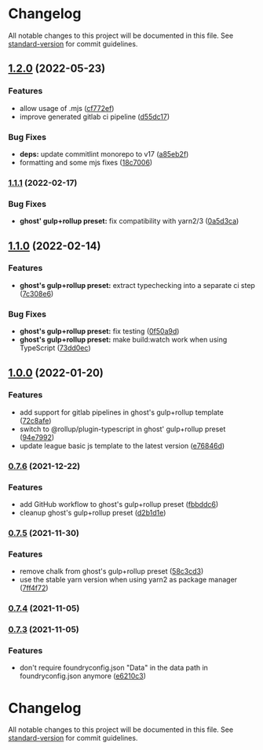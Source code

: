 # Changelog

All notable changes to this project will be documented in this file. See [standard-version](https://github.com/conventional-changelog/standard-version) for commit guidelines.

## [1.2.0](https://github.com/ghost91-/foundry-factory/compare/v1.1.1...v1.2.0) (2022-05-23)


### Features

* allow usage of .mjs ([cf772ef](https://github.com/ghost91-/foundry-factory/commit/cf772ef63434d10614b2dd9b5b090f3270247e08))
* improve generated gitlab ci pipeline ([d55dc17](https://github.com/ghost91-/foundry-factory/commit/d55dc175dd958bfcdf38f3c638d523fe91f043ff))


### Bug Fixes

* **deps:** update commitlint monorepo to v17 ([a85eb2f](https://github.com/ghost91-/foundry-factory/commit/a85eb2f6ceb64f5fc39bbe2346bd873a58241f8c))
* formatting and some mjs fixes ([18c7006](https://github.com/ghost91-/foundry-factory/commit/18c7006564fa39337f0376b1b2e0b84dfae3af41))

### [1.1.1](https://github.com/ghost91-/foundry-factory/compare/v1.1.0...v1.1.1) (2022-02-17)


### Bug Fixes

* **ghost' gulp+rollup preset:** fix compatibility with yarn2/3 ([0a5d3ca](https://github.com/ghost91-/foundry-factory/commit/0a5d3caf36c5463f018ab6d5d91c74968ebf3d75))

## [1.1.0](https://github.com/ghost91-/foundry-factory/compare/v1.0.0...v1.1.0) (2022-02-14)


### Features

* **ghost's gulp+rollup preset:** extract typechecking into a separate ci step ([7c308e6](https://github.com/ghost91-/foundry-factory/commit/7c308e6c2bb931afe87d0ea16290327ccc43f505))


### Bug Fixes

* **ghost's gulp+rollup preset:** fix testing ([0f50a9d](https://github.com/ghost91-/foundry-factory/commit/0f50a9d5a1f948e30d9421ecd567488e00c654a0))
* **ghost's gulp+rollup preset:** make build:watch work when using TypeScript ([73dd0ec](https://github.com/ghost91-/foundry-factory/commit/73dd0eca2aafd92f80ed0ca17152f579169a1d71))

## [1.0.0](https://github.com/ghost91-/foundry-factory/compare/v0.7.6...v1.0.0) (2022-01-20)


### Features

* add support for gitlab pipelines in ghost's gulp+rollup template ([72c8afe](https://github.com/ghost91-/foundry-factory/commit/72c8afed7f5548f67d40b153c63f9f620d35c390))
* switch to @rollup/plugin-typescript in ghost' gulp+rollup preset ([94e7992](https://github.com/ghost91-/foundry-factory/commit/94e799223f0fed8963a3b3397e5ec7ab35e736ea))
* update league basic js template to the latest version ([e76846d](https://github.com/ghost91-/foundry-factory/commit/e76846d50f906ce12d8ad62ade6f908eac54dc01))

### [0.7.6](https://github.com/ghost91-/foundry-factory/compare/v0.7.5...v0.7.6) (2021-12-22)


### Features

* add GitHub workflow to ghost's gulp+rollup preset ([fbbddc6](https://github.com/ghost91-/foundry-factory/commit/fbbddc604f7bc02111214db2d74dcdc0294d084e))
* cleanup ghost's gulp+rollup preset ([d2b1d1e](https://github.com/ghost91-/foundry-factory/commit/d2b1d1e3d646fa170a866af8490c20b94b073adf))

### [0.7.5](https://github.com/ghost91-/foundry-factory/compare/v0.7.4...v0.7.5) (2021-11-30)


### Features

* remove chalk from ghost's gulp+rollup preset ([58c3cd3](https://github.com/ghost91-/foundry-factory/commit/58c3cd31fb6e4fe6cb38581dba306cad7d09cea8))
* use the stable yarn version when using yarn2 as package manager ([7ff4f72](https://github.com/ghost91-/foundry-factory/commit/7ff4f725300927648fbc6bb974cc2ac7fe8ef6d0))

### [0.7.4](https://github.com/ghost91-/foundry-factory/compare/v0.7.3...v0.7.4) (2021-11-05)

### [0.7.3](https://github.com/ghost91-/foundry-factory/compare/v0.7.2...v0.7.3) (2021-11-05)


### Features

* don't require foundryconfig.json "Data" in the data path in foundryconfig.json anymore ([e6210c3](https://github.com/ghost91-/foundry-factory/commit/e6210c384d7fa96d6ade74555fb01f5f6fa6bca3))

# Changelog

All notable changes to this project will be documented in this file. See [standard-version](https://github.com/conventional-changelog/standard-version) for commit guidelines.
